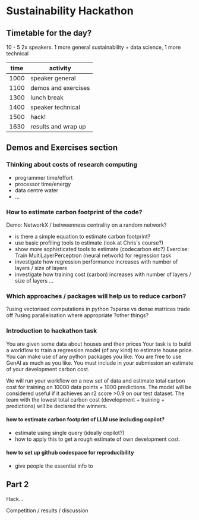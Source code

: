 # Sustainability Hackathon


## Timetable for the day?
10 - 5
2x speakers. 1 more general sustainability + data science, 1 more technical

|time |activity|
|-----|--------|
|1000 |speaker general|
|1100 |demos and exercises|
|1300 |lunch break|
|1400 |speaker technical|
|1500 |hack!|
|1630 |results and wrap up|


## Demos and Exercises section


### Thinking about costs of research computing
- programmer time/effort
- processor time/energy
- data centre water
- …

### How to estimate carbon footprint of the code?
Demo: NetworkX / betweenness centrality on a random network?
- is there a simple equation to estimate carbon footprint?
- use basic profiling tools to estimate (look at Chris's course?)
- show more sophisticated tools to estimate (codecarbon etc?)
Exercise: Train MultiLayerPerceptron (neural network) for regression task
- investigate how regression performance increases with number of layers / size of layers
- investigate how training cost (carbon) increases with number of layers / size of layers …


### Which approaches / packages will help us to reduce carbon?
?using vectorised computations in python
?sparse vs dense matrices trade off
?using parallelisation where appropriate
?other things?

### Introduction to hackathon task
You are given some data about houses and their prices
Your task is to build a workflow to train a regression model (of any kind) to estimate house price. 
You can make use of any python packages you like.
You are free to use GenAI as much as you like.
You must include in your submission an estimate of your development carbon cost.

We will run your workflow on a new set of data and estimate total carbon cost for training on 10000 data points + 1000 predictions.
The model will be considered useful if it achieves an r2 score >0.9 on our test dataset.
The team with the lowest total carbon cost (development + training + predictions) will be declared the winners.

#### how to estimate carbon footprint of LLM use including copilot?
- estimate using single query (ideally copilot?)
- how to apply this to get a rough estimate of own development cost.

#### how to set up github codespace for reproducibility
- give people the essential info to 



## Part 2

Hack…

Competition / results / discussion

